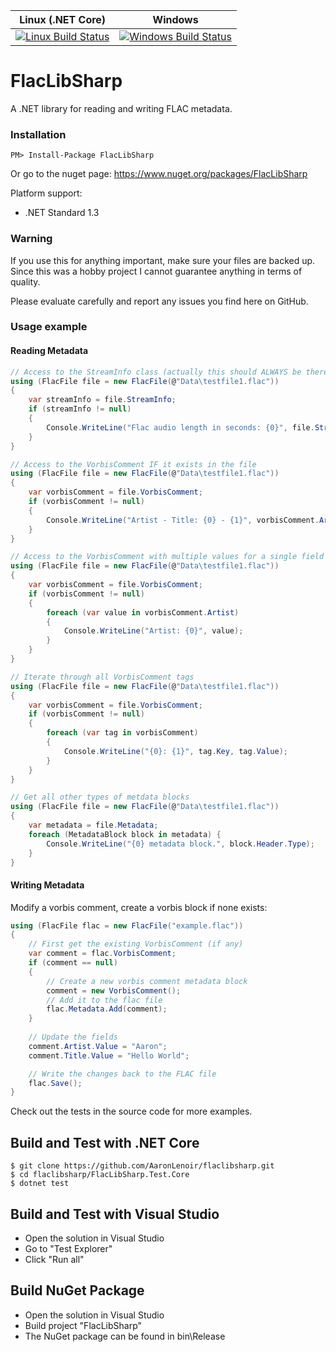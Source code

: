 | Linux (.NET Core) | Windows |
|-------------------|---------|
| [![Linux Build Status](https://travis-ci.org/AaronLenoir/flaclibsharp.svg?branch=master)](https://travis-ci.org/AaronLenoir/flaclibsharp) | [![Windows Build Status](https://ci.appveyor.com/api/projects/status/github/AaronLenoir/flaclibsharp?branch=master&svg=true)](https://ci.appveyor.com/project/AaronLenoir/flaclibsharp) |

# FlacLibSharp

A .NET library for reading and writing FLAC metadata.

### Installation

    PM> Install-Package FlacLibSharp

Or go to the nuget page: https://www.nuget.org/packages/FlacLibSharp

Platform support:

* .NET Standard 1.3

### Warning

If you use this for anything important, make sure your files are backed up. Since this was a hobby project I cannot guarantee anything in terms of quality.

Please evaluate carefully and report any issues you find here on GitHub.

### Usage example

#### Reading Metadata

```csharp
// Access to the StreamInfo class (actually this should ALWAYS be there ...)
using (FlacFile file = new FlacFile(@"Data\testfile1.flac"))
{
	var streamInfo = file.StreamInfo;
	if (streamInfo != null)
	{
		Console.WriteLine("Flac audio length in seconds: {0}", file.StreamInfo.Duration);
	}
}

// Access to the VorbisComment IF it exists in the file
using (FlacFile file = new FlacFile(@"Data\testfile1.flac"))
{
	var vorbisComment = file.VorbisComment;
	if (vorbisComment != null)
	{
		Console.WriteLine("Artist - Title: {0} - {1}", vorbisComment.Artist, vorbisComment.Title);
	}
}

// Access to the VorbisComment with multiple values for a single field
using (FlacFile file = new FlacFile(@"Data\testfile1.flac"))
{
	var vorbisComment = file.VorbisComment;
	if (vorbisComment != null)
	{
		foreach (var value in vorbisComment.Artist)
		{
			Console.WriteLine("Artist: {0}", value);
		}
	}
}

// Iterate through all VorbisComment tags
using (FlacFile file = new FlacFile(@"Data\testfile1.flac"))
{
	var vorbisComment = file.VorbisComment;
	if (vorbisComment != null)
	{
		foreach (var tag in vorbisComment)
		{
			Console.WriteLine("{0}: {1}", tag.Key, tag.Value);
		}
	}
}

// Get all other types of metdata blocks
using (FlacFile file = new FlacFile(@"Data\testfile1.flac"))
{
	var metadata = file.Metadata;
	foreach (MetadataBlock block in metadata) { 
		Console.WriteLine("{0} metadata block.", block.Header.Type);
	}
}
```

#### Writing Metadata

Modify a vorbis comment, create a vorbis block if none exists:

```csharp
using (FlacFile flac = new FlacFile("example.flac"))
{
    // First get the existing VorbisComment (if any)
    var comment = flac.VorbisComment;
    if (comment == null)
    {
        // Create a new vorbis comment metadata block
        comment = new VorbisComment();
        // Add it to the flac file
        flac.Metadata.Add(comment);
    }
    
    // Update the fields
    comment.Artist.Value = "Aaron";
    comment.Title.Value = "Hello World";

    // Write the changes back to the FLAC file
    flac.Save();
}
```

Check out the tests in the source code for more examples.

## Build and Test with .NET Core

    $ git clone https://github.com/AaronLenoir/flaclibsharp.git
    $ cd flaclibsharp/FlacLibSharp.Test.Core
    $ dotnet test

## Build and Test with Visual Studio

* Open the solution in Visual Studio
* Go to "Test Explorer"
* Click "Run all"

## Build NuGet Package

* Open the solution in Visual Studio
* Build project "FlacLibSharp"
* The NuGet package can be found in bin\Release
